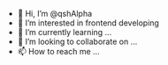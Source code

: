 - 👋 Hi, I’m @qshAlpha
- 👀 I’m interested in frontend developing
- 🌱 I’m currently learning ...
- 💞️ I’m looking to collaborate on ...
- 📫 How to reach me ...

<!---
qshAlpha/qshAlpha is a ✨ special ✨ repository because its `README.md` (this file) appears on your GitHub profile.
You can click the Preview link to take a look at your changes.
--->

